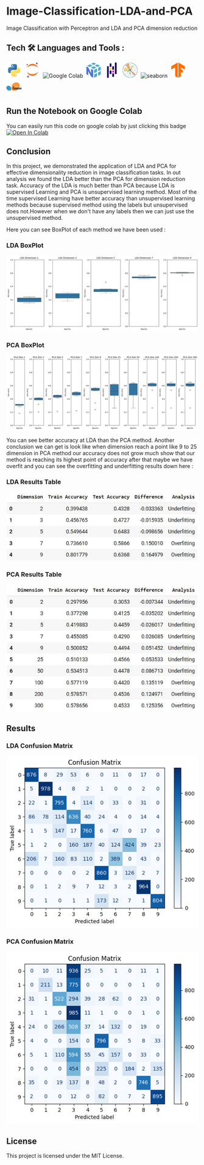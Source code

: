 # Image-Classification-LDA-and-PCA
Image Classification with Perceptron and LDA and PCA dimension reduction

## Tech :hammer_and_wrench: Languages and Tools :

<div>
  <img src="https://github.com/devicons/devicon/blob/master/icons/python/python-original.svg" title="Python" alt="Python" width="40" height="40"/>&nbsp;
  <img src="https://github.com/devicons/devicon/blob/master/icons/jupyter/jupyter-original.svg" title="Jupyter Notebook" alt="Jupyter Notebook" width="40" height="40"/>&nbsp;
  <img src="https://assets.st-note.com/img/1670632589167-x9aAV8lmnH.png" title="Google Colab" alt="Google Colab" width="40" height="40"/>&nbsp;
  <img src="https://github.com/devicons/devicon/blob/master/icons/numpy/numpy-original.svg" title="Numpy" alt="Numpy" width="40" height="40"/>&nbsp;
  <img src="https://github.com/devicons/devicon/blob/master/icons/pandas/pandas-original.svg"  title="Pandas" alt="Pandas" width="40" height="40"/>&nbsp;
  <img src="https://github.com/devicons/devicon/blob/master/icons/matplotlib/matplotlib-original.svg"  title="MatPlotLib" alt="MatPlotLib" width="40" height="40"/>&nbsp;
  <img src="https://cdn.worldvectorlogo.com/logos/seaborn-1.svg"  title="seaborn" alt="seaborn" width="40" height="40"/>&nbsp;
  <img src="https://github.com/devicons/devicon/blob/master/icons/tensorflow/tensorflow-original.svg"  title="tensorflow" alt="tensorflow" width="40" height="40"/>&nbsp;
  <img src="https://github.com/devicons/devicon/blob/master/icons/scikitlearn/scikitlearn-original.svg"  title="Sci-kit Learn" alt="Sci-kit Learn" width="40" height="40"/>&nbsp;
</div>


## Run the Notebook on Google Colab

You can easily run this code on google colab by just clicking this badge [![Open In Colab](https://colab.research.google.com/assets/colab-badge.svg)](https://colab.research.google.com/github/AsadiAhmad/Image-Classification-LDA-and-PCA/blob/main/Image_Classification_with_LDA_%26_PCA.ipynb)

## Conclusion

In this project, we demonstrated the application of LDA and PCA for effective dimensionality reduction in image classification tasks. In out analysis we found the LDA better than the PCA for dimension reduction task. Accuracy of the LDA is much better than PCA because LDA is supervised Learning and PCA is unsupervised learning method. Most of the time supervised Learning have better accuracy than unsupervised learning methods because supervised method using the labels but unsupervised does not.However when we don't have any labels then we can just use the unsupervised method.

Here you can see BoxPlot of each method we have been used :

### LDA BoxPlot

<img src="/Pictures/BoxPlot-LDA.png"/>

### PCA BoxPlot

<img src="/Pictures/BoxPlot-PCA.png"/>

You can see better accuracy at LDA than the PCA method. Another conclusion we can get is look like when dimension reach a point like 9 to 25 dimension in PCA method our accuracy does not grow much show that our method is reaching its highest point of accuracy after that maybe we have overfit and you can see the overfitting and underfitting results down here :

### LDA Results Table

<img src="/Pictures/conclusion-table-LDA.JPG"/>

### PCA Results Table

<img src="/Pictures/conclusion-table-PCA.JPG"/>

## Results

### LDA Confusion Matrix

<img src="/Pictures/Confusion-Matrix-LDA.png"/>

### PCA Confusion Matrix

<img src="/Pictures/Confusion-Matrix-PCA.png"/>

## License

This project is licensed under the MIT License.

